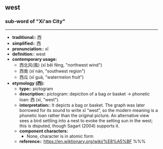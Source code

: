 ## west
### sub-word of "Xi'an City"
---
- **traditional:**: 西
- **simplified:**: 西
- **pronunciation:**: xī
- **definition:**: west
- **contemporary usage:**
  - 西北风(風) (xī běi fēng, "northwest wind")
  - 西南 (xī nán, "southwest region")
  - 西瓜 (xī guā, "watermelon fruit")
- **etymology (西):**
  - **type:**: pictogram
  - **description:**: pictogram: depiction of a bag or basket → phonetic loan: 西 (xī, "west").
  - **interpretation:**: It depicts a bag or basket. The graph was later borrowed for its sound to write xī “west”, so the modern meaning is a phonetic loan rather than the original picture. An alternative view sees a bird settling into a nest to evoke the setting sun in the west; this is disputed, though Sagart (2004) supports it.
  - **component characters:**
    - None, character is in atomic form
  - **reference:**: https://en.wiktionary.org/wiki/%E8%A5%BF
%%%
